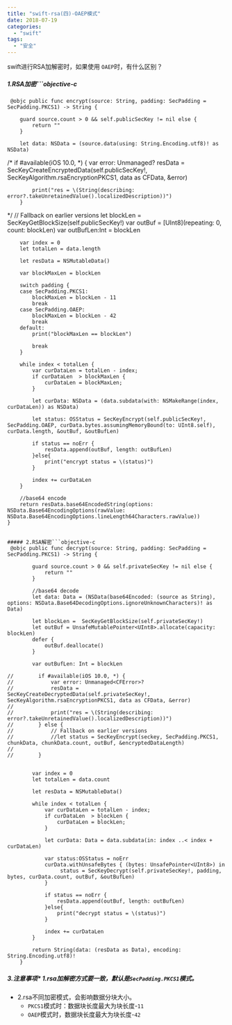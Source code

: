 ```yaml
---
title: "swift-rsa(四)-OAEP模式"
date: 2018-07-19
categories:
  - "swift"
tags:
  - "安全"
---
```

<!--more-->


swift进行RSA加解密时，如果使用 `OAEP`时，有什么区别？


##### 1.RSA加密```objective-c
     @objc public func encrypt(source: String, padding: SecPadding = SecPadding.PKCS1) -> String {
        
        guard source.count > 0 && self.publicSecKey != nil else {
            return ""
        }
        
        let data: NSData = (source.data(using: String.Encoding.utf8)! as NSData)
        
 /*       if #available(iOS 10.0, *) {
            var error: Unmanaged<CFError>?
            resData =  SecKeyCreateEncryptedData(self.publicSecKey!, SecKeyAlgorithm.rsaEncryptionPKCS1, data as CFData, &error)

            print("res = \(String(describing: error?.takeUnretainedValue().localizedDescription))")
        }
*/
        // Fallback on earlier versions
        let blockLen =  SecKeyGetBlockSize(self.publicSecKey!)
        var outBuf = [UInt8](repeating: 0, count: blockLen)
        var outBufLen:Int = blockLen
        
        var index = 0
        let totalLen = data.length
        
        let resData = NSMutableData()
        
        var blockMaxLen = blockLen
        
        switch padding {
        case SecPadding.PKCS1:
            blockMaxLen = blockLen - 11
            break
        case SecPadding.OAEP:
            blockMaxLen = blockLen - 42
            break
        default:
            print("blockMaxLen == blockLen")
        
            break
        }
        
        while index < totalLen {
            var curDataLen = totalLen - index;
            if curDataLen  > blockMaxLen {
                curDataLen = blockMaxLen;
            }
            
            let curData: NSData = (data.subdata(with: NSMakeRange(index, curDataLen)) as NSData)
            
            let status: OSStatus = SecKeyEncrypt(self.publicSecKey!, SecPadding.OAEP, curData.bytes.assumingMemoryBound(to: UInt8.self), curData.length, &outBuf, &outBufLen)
            
            if status == noErr {
                resData.append(outBuf, length: outBufLen)
            }else{
                print("encrypt status = \(status)")
            }
            
            index += curDataLen
        }
        
        //base64 encode
        return resData.base64EncodedString(options: NSData.Base64EncodingOptions(rawValue: NSData.Base64EncodingOptions.lineLength64Characters.rawValue))
    }
    
```

##### 2.RSA解密```objective-c
 @objc public func decrypt(source: String, padding: SecPadding = SecPadding.PKCS1) -> String {
        
        guard source.count > 0 && self.privateSecKey != nil else {
            return ""
        }
        
        //base64 decode
        let data: Data = (NSData(base64Encoded: (source as String), options: NSData.Base64DecodingOptions.ignoreUnknownCharacters)! as Data)
        
        let blockLen =  SecKeyGetBlockSize(self.privateSecKey!)
        let outBuf = UnsafeMutablePointer<UInt8>.allocate(capacity: blockLen)
        defer {
            outBuf.deallocate()
        }
        
        var outBufLen: Int = blockLen
        
//        if #available(iOS 10.0, *) {
//            var error: Unmanaged<CFError>?
//            resData =  SecKeyCreateDecryptedData(self.privateSecKey!, SecKeyAlgorithm.rsaEncryptionPKCS1, data as CFData, &error)
//
//            print("res = \(String(describing: error?.takeUnretainedValue().localizedDescription))")
//        } else {
//            // Fallback on earlier versions
//            //let status = SecKeyEncrypt(seckey, SecPadding.PKCS1, chunkData, chunkData.count, outBuf, &encryptedDataLength)
//
//        }
        

        var index = 0
        let totalLen = data.count
        
        let resData = NSMutableData()
        
        while index < totalLen {
            var curDataLen = totalLen - index;
            if curDataLen  > blockLen {
                curDataLen = blockLen;
            }
            
            let curData: Data = data.subdata(in: index ..< index + curDataLen)
            
            var status:OSStatus = noErr
            curData.withUnsafeBytes { (bytes: UnsafePointer<UInt8>) in
                 status = SecKeyDecrypt(self.privateSecKey!, padding, bytes, curData.count, outBuf, &outBufLen)
            }
            
            if status == noErr {
                resData.append(outBuf, length: outBufLen)
            }else{
                print("decrypt status = \(status)")
            }
            
            index += curDataLen
        }

        return String(data: (resData as Data), encoding: String.Encoding.utf8)!
    }

```

##### 3.注意事项* 1.rsa加解密方式要一致，默认是`SecPadding.PKCS1`模式。
* 2.rsa不同加密模式，会影响数据分块大小。
	* `PKCS1`模式时：数据块长度最大为块长度-`11`
	* `OAEP`模式时，数据块长度最大为块长度-`42`


